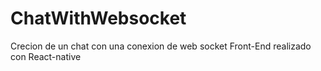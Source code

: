 # ChatWithWebsocket
Crecion de un chat con una conexion de web socket Front-End realizado con React-native
